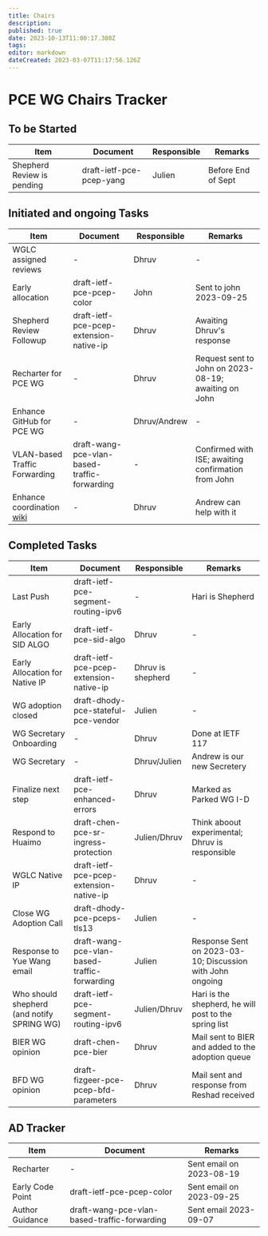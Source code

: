 ```yaml
---
title: Chairs
description: 
published: true
date: 2023-10-13T11:00:17.380Z
tags: 
editor: markdown
dateCreated: 2023-03-07T11:17:56.126Z
---
```


# PCE WG Chairs Tracker

## To be Started
|Item|Document|Responsible|Remarks|
|---|---|---|---|
| Shepherd Review is pending| draft-ietf-pce-pcep-yang| Julien | Before End of Sept |


## Initiated and ongoing Tasks
|Item|Document|Responsible|Remarks|
|---|---|---|---|
| WGLC assigned reviews | - | Dhruv | - |
| Early allocation | draft-ietf-pce-pcep-color | John | Sent to john 2023-09-25 |
|Shepherd Review Followup | draft-ietf-pce-pcep-extension-native-ip | Dhruv | Awaiting Dhruv's response |
| Recharter for PCE WG | - | Dhruv | Request sent to John on 2023-08-19; awaiting on John |
| Enhance GitHub for PCE WG | - | Dhruv/Andrew | - |
| VLAN-based Traffic Forwarding|draft-wang-pce-vlan-based-traffic-forwarding|-|Confirmed with ISE; awaiting confirmation from John |
| Enhance coordination [wiki](https://wiki.ietf.org/group/pce/coordination) | - | Dhruv | Andrew can help with it |

## Completed Tasks
|Item|Document|Responsible|Remarks|
|---|---|---|---|
| Last Push | draft-ietf-pce-segment-routing-ipv6 | -| Hari is Shepherd | 
| Early Allocation for SID ALGO | draft-ietf-pce-sid-algo | Dhruv | - |
| Early Allocation for Native IP | draft-ietf-pce-pcep-extension-native-ip | Dhruv is shepherd | - |
| WG adoption closed | draft-dhody-pce-stateful-pce-vendor | Julien | - |
| WG Secretary Onboarding | - | Dhruv | Done at IETF 117 |
| WG Secretary | - | Dhruv/Julien | Andrew is our new Secretery |
| Finalize next step | draft-ietf-pce-enhanced-errors | Dhruv | Marked as Parked WG I-D |
|Respond to Huaimo | draft-chen-pce-sr-ingress-protection | Julien/Dhruv | Think aboout experimental; Dhruv is responsible |
| WGLC Native IP | draft-ietf-pce-pcep-extension-native-ip | Dhruv | - |
| Close WG Adoption Call | draft-dhody-pce-pceps-tls13 | Julien | - |
|Response to Yue Wang email| draft-wang-pce-vlan-based-traffic-forwarding | Julien | Response Sent on 2023-03-10; Discussion with John ongoing |
|Who should shepherd (and notify SPRING WG) | draft-ietf-pce-segment-routing-ipv6 | Julien/Dhruv | Hari is the shepherd, he will post to the spring list | 
|BIER WG opinion|draft-chen-pce-bier|Dhruv|Mail sent to BIER and added to the adoption queue|
|BFD WG opinion|draft-fizgeer-pce-pcep-bfd-parameters|Dhruv|Mail sent and response from Reshad received|


## AD Tracker
|Item|Document|Remarks|
|---|---|---|
|Recharter|-|Sent email on 2023-08-19|
|Early Code Point|draft-ietf-pce-pcep-color|Sent email on 2023-09-25|
|Author Guidance|draft-wang-pce-vlan-based-traffic-forwarding|Sent email 2023-09-07|

